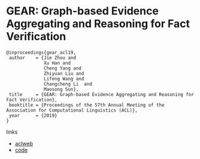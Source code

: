 # GEAR: Graph-based Evidence Aggregating and Reasoning for Fact Verification

```
@inproceedings{gear_acl19,
 author    = {Jie Zhou and
              Xu Han and
              Cheng Yang and
              Zhiyuan Liu and
              Lifeng Wang and
              Changcheng Li  and
              Maosong Sun},
 title     = {GEAR: Graph-based Evidence Aggregating and Reasoning for Fact Verification},
 booktitle = {Proceedings of the 57th Annual Meeting of the Association for Computational Linguistics (ACL)},
 year      = {2019}
}
```

links
- [aclweb](https://www.aclweb.org/anthology/P19-1085)
- [code](https://github.com/thunlp/GEAR)
